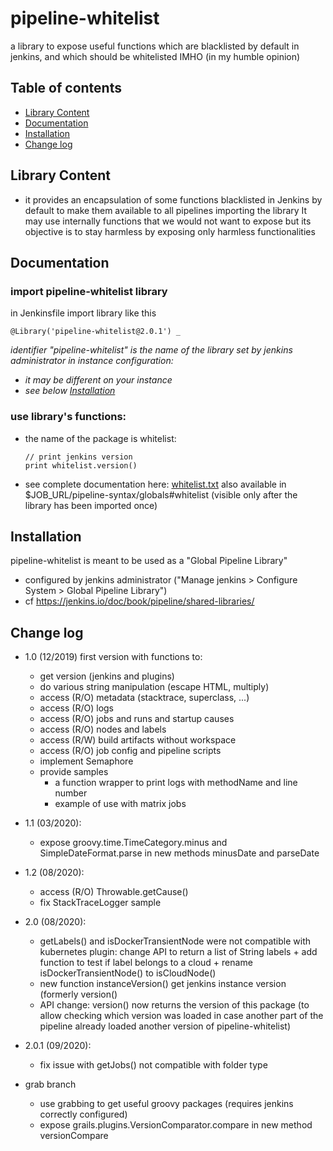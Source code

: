 # pipeline-whitelist
a library to expose useful functions which are blacklisted by default in jenkins, and which should be whitelisted IMHO (in my humble opinion)

## Table of contents
- [Library Content](#content)
- [Documentation](#documentation)
- [Installation](#installation)
- [Change log](#changelog)


## Library Content <a name="content"></a>
- it provides an encapsulation of some functions blacklisted in Jenkins by default to make them available to all pipelines importing the library
  It may use internally functions that we would not want to expose but its objective is to stay harmless by exposing only harmless functionalities

## Documentation <a name="documentation"></a>

### import pipeline-whitelist library
in Jenkinsfile import library like this
```
@Library('pipeline-whitelist@2.0.1') _
```
_identifier "pipeline-whitelist" is the name of the library set by jenkins administrator in instance configuration:_
* _it may be different on your instance_
* _see below [Installation](#installation)_

### use library's functions:
- the name of the package is whitelist:
  ```
  // print jenkins version
  print whitelist.version()
  ```

- see complete documentation here: [whitelist.txt](https://htmlpreview.github.io?https://github.com/gdemengin/pipeline-whitelist/blob/2.0.1/vars/whitelist.txt)
also available in $JOB_URL/pipeline-syntax/globals#whitelist (visible only after the library has been imported once)


## Installation <a name="installation"></a>

pipeline-whitelist is meant to be used as a "Global Pipeline Library"
- configured by jenkins administrator ("Manage jenkins > Configure System > Global Pipeline Library")
- cf https://jenkins.io/doc/book/pipeline/shared-libraries/


## Change log <a name="changelog"></a>

* 1.0 (12/2019) first version with functions to:
  - get version (jenkins and plugins)
  - do various string manipulation (escape HTML, multiply)
  - access (R/O) metadata (stacktrace, superclass, ...)
  - access (R/O) logs
  - access (R/O) jobs and runs and startup causes
  - access (R/O) nodes and labels
  - access (R/W) build artifacts without workspace
  - access (R/O) job config and pipeline scripts
  - implement Semaphore
  - provide samples
    * a function wrapper to print logs with methodName and line number
    * example of use with matrix jobs

* 1.1 (03/2020):
  - expose groovy.time.TimeCategory.minus and SimpleDateFormat.parse in new methods minusDate and parseDate

* 1.2 (08/2020):
  - access (R/O) Throwable.getCause()
  - fix StackTraceLogger sample

* 2.0 (08/2020):
  - getLabels() and isDockerTransientNode were not compatible with kubernetes plugin:
    change API to return a list of String labels + add function to test if label belongs to a cloud + rename isDockerTransientNode() to isCloudNode()
  - new function instanceVersion() get jenkins instance version (formerly version()
  - API change: version() now returns the version of this package (to allow checking which version was loaded in case another part of the pipeline already loaded another version of pipeline-whitelist)

* 2.0.1 (09/2020):
  - fix issue with getJobs() not compatible with folder type

* grab branch
  - use grabbing to get useful groovy packages (requires jenkins correctly configured)
  - expose grails.plugins.VersionComparator.compare in new method versionCompare
